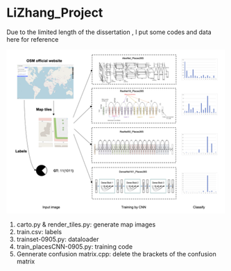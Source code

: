 # LiZhang_Project
Due to the limited length of the dissertation , I put some codes and data here for reference

![12345](/image/intro.png)


1. carto.py & render_tiles.py: generate map images
2. train.csv: labels
3. trainset-0905.py: dataloader
4. train_placesCNN-0905.py: training code
5. Gennerate confusion matrix.cpp: delete the brackets of the confusion matrix


